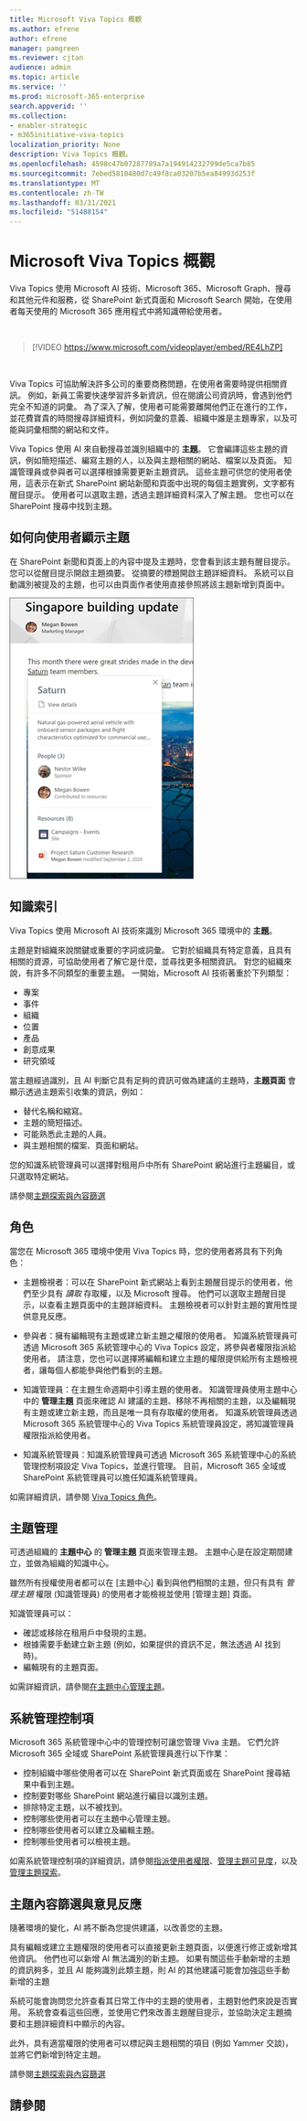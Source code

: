 ```yaml
---
title: Microsoft Viva Topics 概觀
ms.author: efrene
author: efrene
manager: pamgreen
ms.reviewer: cjtan
audience: admin
ms.topic: article
ms.service: ''
ms.prod: microsoft-365-enterprise
search.appverid: ''
ms.collection:
- enabler-strategic
- m365initiative-viva-topics
localization_priority: None
description: Viva Topics 概觀。
ms.openlocfilehash: 4598c47b07287789a7a194914232799de5ca7b85
ms.sourcegitcommit: 7ebed5810480d7c49f8ca03207b5ea84993d253f
ms.translationtype: MT
ms.contentlocale: zh-TW
ms.lasthandoff: 03/31/2021
ms.locfileid: "51488154"
---
```

# <a name="microsoft-viva-topics-overview"></a>Microsoft Viva Topics 概觀 

Viva Topics 使用 Microsoft AI 技術、Microsoft 365、Microsoft Graph、搜尋和其他元件和服務，從 SharePoint 新式頁面和 Microsoft Search 開始，在使用者每天使用的 Microsoft 365 應用程式中將知識帶給使用者。

</br>

> [!VIDEO https://www.microsoft.com/videoplayer/embed/RE4LhZP]  

</br>

Viva Topics 可協助解決許多公司的重要商務問題，在使用者需要時提供相關資訊。 例如，新員工需要快速學習許多新資訊，但在閱讀公司資訊時，會遇到他們完全不知道的詞彙。 為了深入了解，使用者可能需要離開他們正在進行的工作，並花費寶貴的時間搜尋詳細資料，例如詞彙的意義、組織中誰是主題專家，以及可能與詞彙相關的網站和文件。

Viva Topics 使用 AI 來自動搜尋並識別組織中的 **主題**。 它會編譯這些主題的資訊，例如簡短描述、編寫主題的人，以及與主題相關的網站、檔案以及頁面。 知識管理員或參與者可以選擇根據需要更新主題資訊。 這些主題可供您的使用者使用，這表示在新式 SharePoint 網站新聞和頁面中出現的每個主題實例，文字都有醒目提示。 使用者可以選取主題，透過主題詳細資料深入了解主題。 您也可以在 SharePoint 搜尋中找到主題。


## <a name="how-topics-are-displayed-to-users"></a>如何向使用者顯示主題

在 SharePoint 新聞和頁面上的內容中提及主題時，您會看到該主題有醒目提示。 您可以從醒目提示開啟主題摘要。 從摘要的標題開啟主題詳細資料。 系統可以自動識別被提及的主題，也可以由頁面作者使用直接參照將該主題新增到頁面中。 

   ![主題醒目提示](../media/knowledge-management/saturn.png) </br> 


## <a name="knowledge-indexing"></a>知識索引

Viva Topics 使用 Microsoft AI 技術來識別 Microsoft 365 環境中的 **主題**。

主題是對組織來說關鍵或重要的字詞或詞彙。 它對於組織具有特定意義，且具有相關的資源，可協助使用者了解它是什麼，並尋找更多相關資訊。 對您的組織來說，有許多不同類型的重要主題。 一開始，Microsoft AI 技術著重於下列類型：
- 專案
- 事件
- 組織
- 位置
- 產品
- 創意成果
- 研究領域


當主題經過識別，且 AI 判斷它具有足夠的資訊可做為建議的主題時，**主題頁面** 會顯示透過主題索引收集的資訊，例如：

- 替代名稱和縮寫。
- 主題的簡短描述。
- 可能熟悉此主題的人員。
- 與主題相關的檔案、頁面和網站。

您的知識系統管理員可以選擇對租用戶中所有 SharePoint 網站進行主題編目，或只選取特定網站。

請參閱[主題探索與內容篩選](./topic-experiences-discovery-curation.md)

## <a name="roles"></a>角色

當您在 Microsoft 365 環境中使用 Viva Topics 時，您的使用者將具有下列角色：

- 主題檢視者：可以在 SharePoint 新式網站上看到主題醒目提示的使用者，他們至少具有 *讀取* 存取權，以及 Microsoft 搜尋。 他們可以選取主題醒目提示，以查看主題頁面中的主題詳細資料。 主題檢視者可以針對主題的實用性提供意見反應。

- 參與者：擁有編輯現有主題或建立新主題之權限的使用者。 知識系統管理員可透過 Microsoft 365 系統管理中心的 Viva Topics 設定，將參與者權限指派給使用者。 請注意，您也可以選擇將編輯和建立主題的權限提供給所有主題檢視者，讓每個人都能參與他們看到的主題。

- 知識管理員：在主題生命週期中引導主題的使用者。 知識管理員使用主題中心中的 **管理主題** 頁面來確認 AI 建議的主題、移除不再相關的主題，以及編輯現有主題或建立新主題，而且是唯一具有存取權的使用者。 知識系統管理員透過 Microsoft 365 系統管理中心的 Viva Topics 系統管理員設定，將知識管理員權限指派給使用者。 

- 知識系統管理員：知識系統管理員可透過 Microsoft 365 系統管理中心的系統管理控制項設定 Viva Topics，並進行管理。 目前，Microsoft 365 全域或 SharePoint 系統管理員可以擔任知識系統管理員。

如需詳細資訊，請參閱 [Viva Topics 角色](topic-experiences-roles.md)。

## <a name="topic-management"></a>主題管理

可透過組織的 **主題中心** 的 **管理主題** 頁面來管理主題。 主題中心是在設定期間建立，並做為組織的知識中心。 

雖然所有授權使用者都可以在 [主題中心] 看到與他們相關的主題，但只有具有 *管理主題* 權限 (知識管理員) 的使用者才能檢視並使用 [管理主題] 頁面。

知識管理員可以：

- 確認或移除在租用戶中發現的主題。
- 根據需要手動建立新主題 (例如，如果提供的資訊不足，無法透過 AI 找到時)。
- 編輯現有的主題頁面。</br>

如需詳細資訊，請參閱[在主題中心管理主題](manage-topics.md)。  


## <a name="admin-controls"></a>系統管理控制項

Microsoft 365 系統管理中心中的管理控制可讓您管理 Viva 主題。 它們允許 Microsoft 365 全域或 SharePoint 系統管理員進行以下作業：

- 控制組織中哪些使用者可以在 SharePoint 新式頁面或在 SharePoint 搜尋結果中看到主題。
- 控制要對哪些 SharePoint 網站進行編目以識別主題。
- 排除特定主題，以不被找到。
- 控制哪些使用者可以在主題中心管理主題。
- 控制哪些使用者可以建立及編輯主題。
- 控制哪些使用者可以檢視主題。

如需系統管理控制項的詳細資訊，請參閱[指派使用者權限](./plan-topic-experiences.md#user-permissions)、[管理主題可見度](./topic-experiences-knowledge-rules.md)，以及[管理主題探索](./topic-experiences-discovery.md)。

## <a name="topic-curation--feedback"></a>主題內容篩選與意見反應

隨著環境的變化，AI 將不斷為您提供建議，以改善您的主題。 

具有編輯或建立主題權限的使用者可以直接更新主題頁面，以便進行修正或新增其他資訊。 他們也可以新增 AI 無法識別的新主題。 如果有關這些手動新增的主題的資訊夠多，並且 AI 能夠識別此類主題，則 AI 的其他建議可能會加強這些手動新增的主題 

系統可能會詢問您允許查看其日常工作中的主題的使用者，主題對他們來說是否實用。 系統會查看這些回應，並使用它們來改善主題醒目提示，並協助決定主題摘要和主題詳細資料中顯示的內容。

此外，具有適當權限的使用者可以標記與主題相關的項目 (例如 Yammer 交談)，並將它們新增到特定主題。 

請參閱[主題探索與內容篩選](./topic-experiences-discovery-curation.md)


## <a name="see-also"></a>請參閱
